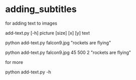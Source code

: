 # adding_subtitles

for adding text to images 

add-text.py [-h] picture [size] [x] [y] text

python add-text.py falcon9.jpg   "rockets are flying"

python add-text.py falcon9.jpg 45 500 2  "rockets are flying"

for more

python add-text.py -h 

